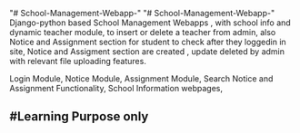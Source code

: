 "# School-Management-Webapp-" 
"# School-Management-Webapp-" 
Django-python based School Management Webapps , with school info and dynamic teacher module, to insert or delete a teacher from admin, also Notice and Assignment section for student to check after they loggedin in site, Notice and Assigment section are created , update deleted by admin with relevant file uploading features. 

Login Module,
Notice Module,
Assignment Module, 
Search Notice and Assignment Functionality,
School Information webpages, 

#Learning Purpose only
------------------------
